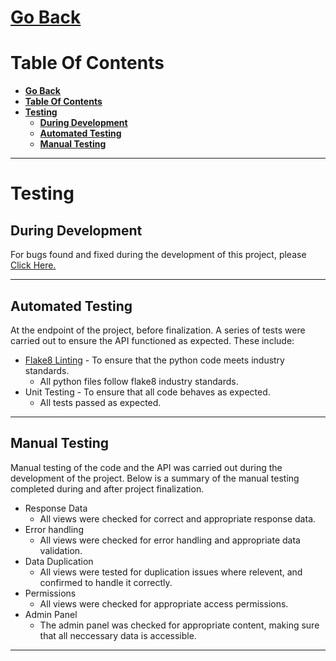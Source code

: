 # [**Go Back**](https://github.com/lukebinmore/guideshare-api)

# **Table Of Contents**
- [**Go Back**](#go-back)
- [**Table Of Contents**](#table-of-contents)
- [**Testing**](#testing)
  - [**During Development**](#during-development)
  - [**Automated Testing**](#automated-testing)
  - [**Manual Testing**](#manual-testing)

***

# **Testing**

## **During Development**

For bugs found and fixed during the development of this project, please [Click Here.](https://github.com/search?q=repo%3Alukebinmore%2Fguideshare-api+%22Bug+Fix+-+%22&type=commits)

***

## **Automated Testing**

At the endpoint of the project, before finalization. A series of tests were carried out to ensure the API functioned as expected. These include:

 - [Flake8 Linting](https://flake8.pycqa.org/en/latest/) - To ensure that the python code meets industry standards.
   - All python files follow flake8 industry standards.
 - Unit Testing - To ensure that all code behaves as expected.
   - All tests passed as expected.

***

## **Manual Testing**

Manual testing of the code and the API was carried out during the development of the project. Below is a summary of the manual testing completed during and after project finalization.

 - Response Data
   - All views were checked for correct and appropriate response data.
 - Error handling
   - All views were checked for error handling and appropriate data validation.
 - Data Duplication
   - All views were tested for duplication issues where relevent, and confirmed to handle it correctly.
 - Permissions
   - All views were checked for appropriate access permissions.
 - Admin Panel
   - The admin panel was checked for appropriate content, making sure that all neccessary data is accessible.

***